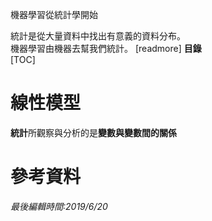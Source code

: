 機器學習從統計學開始

統計是從大量資料中找出有意義的資料分布。  
機器學習由機器去幫我們統計。
[readmore]
**目錄**  
[TOC]
# 線性模型
**統計**所觀察與分析的是**變數與變數間的關係**

# 參考資料

*最後編輯時間:2019/6/20*

<!--tags:
-->
<!--stackedit_data:
eyJoaXN0b3J5IjpbNzE4NDM0NzE3LDE3NDQzNjQwOTNdfQ==
-->